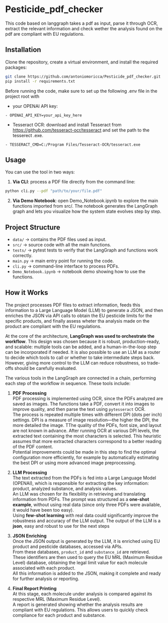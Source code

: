 # Pesticide_pdf_checker
This code based on langgraph takes a pdf as input, parse it through OCR, extract the relevant information and check wether the analysis found on the pdf are compliant with EU regulations.

## Installation

Clone the repository, create a virtual environment, and install the required packages:

```bash
git clone https://github.com/antoniomoricca/Pesticide_pdf_checker.git
pip install -r requirements.txt
```
Before running the code, make sure to set up the following .env file in the project root with
- your OPENAI API key:
```
- OPENAI_API_KEY=your_api_key_here
```
- Tesseract OCR: download and install Tesseract from https://github.com/tesseract-ocr/tesseract
 and set the path to the tesserect .exe.
```
- TESSERACT_CMD=C:/Program Files/Tesseract-OCR/tesseract.exe
```


## Usage

You can use the tool in two ways:

1. **Via CLI**: process a PDF file directly from the command line:

```bash
python cli.py --pdf "path/to/your/file.pdf"
```

2. **Via Demo Notebook**: open Demo_Notebook.ipynb to explore the main functions imported from src/. The notebook generates the LangGraph graph and lets you visualize how the system state evolves step by step.

## Project Structure

- `data/` → contains the PDF files used as input.  
- `src/` → source code with all the main functions.  
- `tests/` → pytest tests to verify that the LangGraph and functions work correctly.  
- `main.py` → main entry point for running the code.  
- `cli.py` → command-line interface to process PDFs.  
- `Demo_Notebook.ipynb` → notebook demo showing how to use the functions.


## How it Works

The project processes PDF files to extract information, feeds this information to a Large Language Model (LLM) to generate a JSON, and then enriches the JSON via API calls to obtain the EU pesticide limits for the specific products, and finally assess wheter tha analysis made on the product are compliant with the EU regulations.

At the core of the architecture, **LangGraph was used to orchestrate the workflow**. This design was chosen because it is robust, production-ready, and scalable: multiple tools can be added, and a human-in-the-loop step can be incorporated if needed.  It is also possible to use an LLM as a router to decide which tools to call or whether to take intermediate steps back. However, giving more control to the LLM can reduce robustness, so trade-offs should be carefully evaluated.  

The various tools in the LangGraph are connected in a chain, performing each step of the workflow in sequence. These tools include:

1. **PDF Processing**  
   PDF processing is implemented using OCR, since the PDFs analyzed are saved as images. The functions take a PDF, convert it into images to improve quality, and then parse the text using `pytesseract` OCR.  
   The process is repeated multiple times with different DPI (dots per inch) settings. DPI is a measure of image resolution—the higher the DPI, the more detailed the image. TThe quality of the PDFs, font size, and layout are not known in advance.  After running OCR at various DPI levels, the extracted text containing the most characters is selected. This heuristic assumes that more extracted characters correspond to a better reading of the PDF content.  
Potential improvements could be made in this step to find the optimal configuration more efficiently, for example by automatically estimating the best DPI or using more advanced image preprocessing.

2. **LLM Processing**  
The text extracted from the PDFs is fed into a Large Language Model (OPENAI), which is responsible for extracting the key information: product, analyzed substance, and analysis values.  
An LLM was chosen for its flexibility in retrieving and translating information from PDFs. The prompt was structured as a **one-shot example**, without using real data (since only three PDFs were available, it would have been too easy).  
Using **few-shot learning** with real data could significantly improve the robustness and accuracy of the LLM output.
The output of the LLM is a **json**, easy and robust to use for the next steps

3. **JSON Enriching**  
Once the JSON output is generated by the LLM, it is enriched using EU product and pesticide databases, accessed via APIs.  
From these databases, `product_id` and `substance_id` are retrieved. These identifiers are then used to query the EU MRL (Maximum Residue Level) database, obtaining the legal limit value for each molecule associated with each product.  
All this information is added to the JSON, making it complete and ready for further analysis or reporting.

4. **Final Report Printing**  
At this stage, each molecule under analysis is compared against its respective MRL (Maximum Residue Level).  
A report is generated showing whether the analysis results are compliant with EU regulations. This allows users to quickly check compliance for each product and substance.




